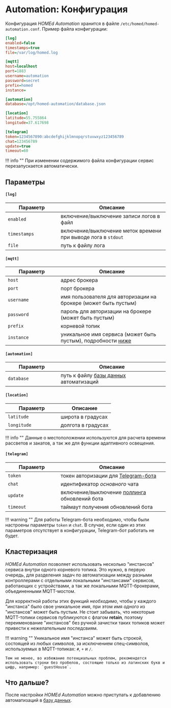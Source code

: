 # Automation: Конфигурация

Конфигурация _HOMEd Automation_ хранится в файле `/etc/homed/homed-automation.conf`. Пример файла конфигурации:

```ini
[log]
enabled=false
timestamps=true
file=/var/log/homed.log

[mqtt]
host=localhost
port=1883
username=automation
password=secret
prefix=homed
instance=

[automation]
database=/opt/homed-automation/database.json

[location]
latitude=55.755864
longitude=37.617698

[telegram]
token=1234567890:abcdefghijklmnopqrstuvwxyz123456789
chat=123456789
update=true
timeout=60
```

!!! info ""
    При изменении содержимого файла конфигурации сервис перезапускается автоматически.

## Параметры

#### `[log]`

| <div style="width:150px">Параметр</div> | Описание |
|-----------------------------------------|----------|
| `enabled`    | включение/выключение записи логов в файл |
| `timestamps` | включение/выключение меток времени при выводе лога в `stdout` |
| `file`       | путь к файлу лога |

#### `[mqtt]`

| <div style="width:150px">Параметр</div> | Описание |
|-----------------------------------------|----------|
| `host`     | адрес брокера |
| `port`     | порт брокера |
| `username` | имя пользователя для авторизации на брокере (может быть пустым) |
| `password` | пароль для авторизации на брокере (может быть пустым) |
| `prefix`   | корневой топик |
| `instance` | уникальное имя сервиса (может быть пустым), подробности [ниже](#_2) |

#### `[automation]`

| <div style="width:150px">Параметр</div> | Описание |
|-----------------------------------------|----------|
| `database` | путь к файлу [базы данных](/automation/database/) автоматизаций|

#### `[location]`

| <div style="width:150px">Параметр</div> | Описание |
|-----------------------------------------|----------|
| `latitude`  | широта в градусах |
| `longitude` | долгота в градусах |

!!! info ""
    Данные о местоположении используются для расчета времени рассветов и закатов, а так же для функции адаптивного освещения.

#### `[telegram]`

| <div style="width:150px">Параметр</div> | Описание |
|-----------------------------------------|----------|
| `token`   | токен авторизации для [Telegram-бота](https://core.telegram.org/bots/api) |
| `chat`    | идентификатор _основного_ чата |
| `update`  | включение/выключение [поллинга](https://core.telegram.org/bots/api#getupdates) обновлений бота |
| `timeout` | таймаут получения обновлений бота |

!!! warning ""
    Для работы Telegram-бота необходимо, чтобы были настроены параметры `token` и `chat`. В случае, если один из этих параметров отсутствует в конфигурации, Telegram-бот работать не будет.

## Кластеризация

_HOMEd Automation_ позволяет использовать несколько "инстансов" сервиса внутри одного корневого топика. Это нужно, в первую очередь, для разделения задач по автоматизации между разными контроллерами с отдельными локальными "инстансами" сервисов, работающих с устройствами, а так же локальными MQTT-брокерами, объединенными MQTT-мостом.

Для корректной работы этих функций _необходимо_, чтобы у каждого "инстанса" было свое уникальное имя, при этом имя _одного_ из "инстансов" может быть пустым. Не стоит забывать, что некоторые MQTT-топики сервисов публикуются с флагом __retain__, поэтому переименование "инстансов" без ручной зачистки таких топиков может привести к нежелательным последсвиям.

!!! warning ""
    Уникальное имя "инстанса" может быть строкой, состоящей из любых символов, за исключением спец-символов, используемых в MQTT-топиках: `#`, `+` и `/`.

    Тем не менее, во избежание потенциальных проблем, рекомендется использовать строки без пробелов, состоящие только из латинских букв и цифр, например: `guestHouse`.

## Что дальше?

После настройки _HOMEd Automation_ можно приступать к добавлению автоматизаций в [базу данных](/automation/database/).

